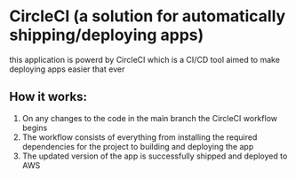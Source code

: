 # CircleCI (a solution for automatically shipping/deploying apps)

this application is powerd by CircleCI which is a CI/CD tool aimed to make deploying apps easier that ever

## How it works:

1. On any changes to the code in the main branch the CircleCI workflow begins
2. The workflow consists of everything from installing the required dependencies for the project to building and deploying the app
3. The updated version of the app is successfully shipped and deployed to AWS
